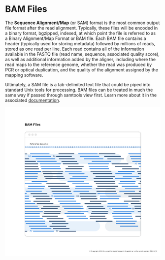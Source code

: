# BAM Files

The **Sequence Alignment/Map** (or SAM) format is the most common output file format after the read alignment. Typically, these files will be encoded in a binary format, bgzipped, indexed, at which point the file is referred to as a Binary Alignment/Map Format or BAM file. Each BAM file contains a header (typically used for storing metadata) followed by millions of reads, stored as one read per line. Each read contains all of the information available in the FASTQ file (read name, sequence, associated quality score), as well as additional information added by the aligner, including where the read maps to the reference genome, whether the read was produced by PCR or optical duplication, and the quality of the alignment assigned by the mapping software.

Ultimately, a SAM file is a tab-delimited text file that could be piped into standard Unix tools for processing. BAM files can be treated in much the same way if passed through samtools view first. Learn more about it in the associated [documentation](https://samtools.github.io/hts-specs/SAMv1.pdf).

![](../images/6.2-BAM.jpg)